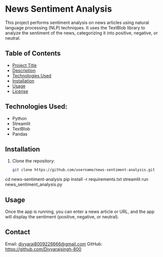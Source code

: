 # News Sentiment Analysis
This project performs sentiment analysis on news articles using natural language processing (NLP) techniques. It uses the TextBlob library to analyze the sentiment of the news, categorizing it into positive, negative, or neutral.
## Table of Contents
- [Project Title](#project-title)
- [Description](#description)
- [Technologies Used](#technologies-used)
- [Installation](#installation)
- [Usage](#usage)
- [License](#license)
## Technologies Used:
- Python
- Streamlit
- TextBlob
- Pandas
## Installation
1. Clone the repository:
   ```bash
   git clone https://github.com/username/news-sentiment-analysis.git
cd news-sentiment-analysis
pip install -r requirements.txt
streamlit run news_sentiment_analysis.py
## Usage
Once the app is running, you can enter a news article or URL, and the app will display the sentiment (positive, negative, or neutral).
## Contact

Email: divyaraj8009226666@gmail.com
GitHub: https://github.com/Divyarajsingh-800
